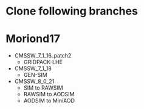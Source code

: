 # Clone following branches
# Moriond17
  * CMSSW_7_1_16_patch2
    * GRIDPACK-LHE
  * CMSSW_7_1_18
    * GEN-SIM
  * CMSSW_8_0_21
    * SIM to RAWSIM
    * RAWSIM to AODSIM
    * AODSIM to MiniAOD
